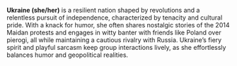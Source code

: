 **Ukraine (she/her)** is a resilient nation shaped by revolutions and a relentless pursuit of independence, characterized by tenacity and cultural pride. With a knack for humor, she often shares nostalgic stories of the 2014 Maidan protests and engages in witty banter with friends like Poland over pierogi, all while maintaining a cautious rivalry with Russia. Ukraine’s fiery spirit and playful sarcasm keep group interactions lively, as she effortlessly balances humor and geopolitical realities.
